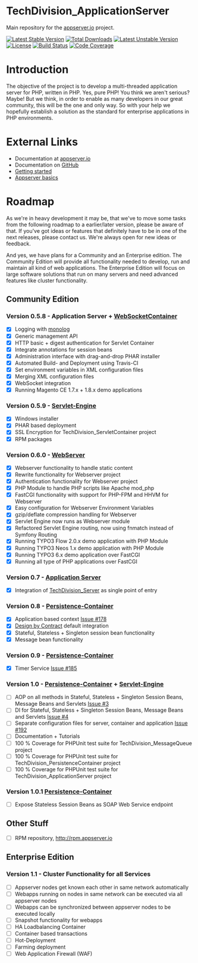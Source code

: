 # TechDivision_ApplicationServer

Main repository for the [appserver.io](http://www.appserver.io/) project.

[![Latest Stable Version](https://poser.pugx.org/techdivision/appserver/v/stable.png)](https://packagist.org/packages/techdivision/appserver) [![Total Downloads](https://poser.pugx.org/techdivision/appserver/downloads.png)](https://packagist.org/packages/techdivision/appserver) [![Latest Unstable Version](https://poser.pugx.org/techdivision/appserver/v/unstable.png)](https://packagist.org/packages/techdivision/appserver) [![License](https://poser.pugx.org/techdivision/appserver/license.png)](https://packagist.org/packages/techdivision/appserver) [![Build Status](https://travis-ci.org/techdivision/TechDivision_ApplicationServer.png)](https://travis-ci.org/techdivision/TechDivision_ApplicationServer) [![Code Coverage](https://scrutinizer-ci.com/g/techdivision/TechDivision_ApplicationServer/badges/coverage.png?b=master)](https://scrutinizer-ci.com/g/techdivision/TechDivision_ApplicationServer/?branch=master)

# Introduction

The objective of the project is to develop a multi-threaded application server for PHP, written in PHP. Yes, pure PHP! You think we 
aren't serious? Maybe! But we think, in order to enable as many developers in our great community, this will be the one and only way. 
So with your help we hopefully establish a solution as the standard for enterprise applications in PHP environments.

# External Links

* Documentation at [appserver.io](http://docs.appserver.io)
* Documentation on [GitHub](https://github.com/techdivision/TechDivision_AppserverDocumentation)
* [Getting started](https://github.com/techdivision/TechDivision_AppserverDocumentation/tree/master/docs/getting-started)
* [Appserver basics](https://github.com/techdivision/TechDivision_AppserverDocumentation/tree/master/docs/basics/appserver-basics)

# Roadmap

As we're in heavy development it may be, that we've to move some tasks from the following roadmap to a earlier/later version, please 
be aware of that. If you've got ideas or features that definitely have to be in one of the next releases, please contact us. We're 
always open for new ideas or feedback.

And yes, we have plans for a Community and an Enterprise edition. The Community Edition will provide all functionality needed to develop, 
run and maintain all kind of web applications. The Enterprise Edition will focus on large software solutions that run on many servers and 
need advanced features like cluster functionality.

## Community Edition

### Version 0.5.8 - Application Server + [WebSocketContainer](https://github.com/techdivision/TechDivision_WebSocketContainer)
- [x] Logging with [monolog](https://github.com/Seldaek/monolog>)
- [x] Generic management API
- [x] HTTP basic + digest authentication for Servlet Container
- [x] Integrate annotations for session beans
- [x] Administration interface with drag-and-drop PHAR installer
- [x] Automated Build- and Deployment using Travis-CI
- [x] Set environment variables in XML configuration files
- [x] Merging XML configuration files
- [x] WebSocket integration
- [x] Running Magento CE 1.7.x + 1.8.x demo applications

### Version 0.5.9 - [Servlet-Engine](https://github.com/techdivision/TechDivision_ServletEngine)
- [x] Windows installer
- [x] PHAR based deployment
- [x] SSL Encryption for TechDivision_ServletContainer project
- [x] RPM packages

### Version 0.6.0 - [WebServer](https://github.com/techdivision/TechDivision_WebServer)
- [x] Webserver functionality to handle static content
- [x] Rewrite functionality for Webserver project
- [x] Authentication functionality for Webserver project
- [x] PHP Module to handle PHP scripts like Apache mod_php
- [x] FastCGI functionality with support for PHP-FPM and HHVM for Webserver
- [x] Easy configuration for Webserver Environment Variables
- [x] gzip/deflate compression handling for Webserver
- [x] Servlet Engine now runs as Webserver module
- [x] Refactored Servlet Engine routing, now using fnmatch instead of Symfony Routing
- [x] Running TYPO3 Flow 2.0.x demo application with PHP Module
- [x] Running TYPO3 Neos 1.x demo application with PHP Module
- [x] Running TYPO3 6.x demo application over FastCGI
- [x] Running all type of PHP applications over FastCGI

### Version 0.7 - [Application Server](https://github.com/techdivision/TechDivision_ApplicationServer)
- [x] Integration of [TechDivision_Server](https://github.com/techdivision/TechDivision_Server) as single point of entry

### Version 0.8 - [Persistence-Container](https://github.com/techdivision/TechDivision_PersistenceContainer)
- [x] Application based context [Issue #178](https://github.com/techdivision/TechDivision_ApplicationServer/issues/178)
- [x] [Design by Contract](https://github.com/wick-ed/php-by-contract) default integration
- [x] Stateful, Stateless + Singleton session bean functionality
- [x] Message bean functionality

### Version 0.9 - [Persistence-Container](https://github.com/techdivision/TechDivision_PersistenceContainer)
- [x] Timer Service [Issue #185](https://github.com/techdivision/TechDivision_ApplicationServer/issues/185)

### Version 1.0 - [Persistence-Container](https://github.com/techdivision/TechDivision_PersistenceContainer) + [Servlet-Engine](https://github.com/techdivision/TechDivision_Engine)
- [ ] AOP on all methods in Stateful, Stateless + Singleton Session Beans, Message Beans and Servlets [Issue #3](https://github.com/techdivision/TechDivision_ApplicationServer/issues/3)
- [ ] DI for Stateful, Stateless + Singleton Session Beans, Message Beans and Servlets [Issue #4](https://github.com/techdivision/TechDivision_ApplicationServer/issues/4)
- [ ] Separate configuration files for server, container and application [Issue #192](https://github.com/techdivision/TechDivision_ApplicationServer/issues/192)
- [ ] Documentation + Tutorials
- [ ] 100 % Coverage for PHPUnit test suite for TechDivision_MessageQueue project
- [ ] 100 % Coverage for PHPUnit test suite for TechDivision_PersistenceContainer project
- [ ] 100 % Coverage for PHPUnit test suite for TechDivision_ApplicationServer project

### Version 1.0.1 [Persistence-Container](https://github.com/techdivision/TechDivision_PersistenceContainer)
- [ ] Expose Stateless Session Beans as SOAP Web Service endpoint

## Other Stuff
- [ ] RPM repository, http://rpm.appserver.io

## Enterprise Edition

### Version 1.1 - Cluster Functionality for all Services
- [ ] Appserver nodes get known each other in same network automatically
- [ ] Webapps running on nodes in same network can be executed via all appserver nodes
- [ ] Webapps can be synchronized between appserver nodes to be executed locally
- [ ] Snapshot functionality for webapps
- [ ] HA Loadbalancing Container
- [ ] Container based transactions
- [ ] Hot-Deployment
- [ ] Farming deployment
- [ ] Web Application Firewall (WAF)
